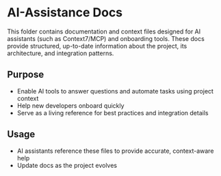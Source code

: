 # AI-Assistance Docs

This folder contains documentation and context files designed for AI assistants (such as Context7/MCP) and onboarding tools. These docs provide structured, up-to-date information about the project, its architecture, and integration patterns.

## Purpose
- Enable AI tools to answer questions and automate tasks using project context
- Help new developers onboard quickly
- Serve as a living reference for best practices and integration details

## Usage
- AI assistants reference these files to provide accurate, context-aware help
- Update docs as the project evolves 
